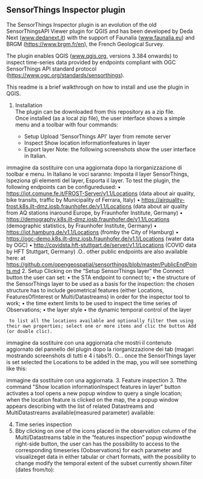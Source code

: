 ## SensorThings Inspector plugin

The SensorThings Inspector plugin is an evolution of the old SensorThingsAPI Viewer plugin for QGIS and has been developed by Deda Next (www.dedanext.it) with the support of Faunalia (www.faunalia.eu) and BRGM (https://www.brgm.fr/en), the French Geological Survey.

The plugin enables QGIS (www.qgis.org, versions 3.384 onwards) to inspect time-series data provided by endpoints compliant with OGC SensorThings API standard protocol (https://www.ogc.org/standards/sensorthings).

This readme is a brief walkthrough on how to install and use the plugin in QGIS.
1.	Installation<br>The plugin can be downloaded from this repository as a zip file.<br>Once installed (as a local zip file), the user interface shows a simple menu and a toolbar with four commands:

    - Setup Upload 'SensorThings API' layer from remote server
    - Inspect Show location informationfeatures in layer
    - Export layer
Note: the following screenshots show the user interface in Italian.
  
immagine da sostituire con una aggiornata dopo la riorganizzazione di toolbar e menu.
In Italiano le voci saranno: Imposta il layer SensorThings, Ispeziona gli elementi del layer, Esporta il layer.
To test the plugin, the following endpoints can be configuredused:
•	https://iot.comune.fe.it/FROST-Server/v1.1/Locations 
(data about air quality, bike transits, traffic by Municipality of Ferrara, Italy)
•	https://airquality-frost.k8s.ilt-dmz.iosb.fraunhofer.de/v1.1/Locations 
(data about air quality from AQ stations inaround Europe, by Fraunhofer Institute, Germany)
•	https://demography.k8s.ilt-dmz.iosb.fraunhofer.de/v1.1/Locations 
(demographic statistics, by Fraunhofer Institute, Germany)
•	https://iot.hamburg.de/v1.1/Locations 
(fromby the City of Hamburg)
•	https://ogc-demo.k8s.ilt-dmz.iosb.fraunhofer.de/v1.1/Locations 
(water data by OGC)
•	http://covidsta.hft-stuttgart.de/server/v1.1/Locations 
(COVID data by HFT Stuttgart, Germany)
.O.. other public endpoints are also available here:
 at https://github.com/opengeospatial/sensorthings/blob/master/PublicEndPoints.md
2.	Setup
Clicking on the “Setup SensorThings layer” the Connect button the user can set:
•	the STA endpoint to connect to;
•	the structure of the SensorThings layer to be used as a basis for the inspection: 
the chosen structure has to include geometrical features (either Locations, FeaturesOfInterest or Multi/Datastreams) in order for the inspector tool to work;
•	the time extent limits to be used to inspect the time series of Observations; 
•	the layer style
•	the dynamic temporal control of the layer
	
	 to list all the locations available and optionally filter them using their own properties; select one or more items and clic the button Add (or double clic).
 
immagine da sostituire con una aggiornata che mostri il contenuto aggiornato del pannello del plugin dopo la riorganizzazione dei tab (magari mostrando screenshots di tutti e 4 i tabs?).
O... once the SensorThings layer is set selected the Locations to be added in the map, you will see something like this:
 
immagine da sostituire con una aggiornata.
3.	Feature inspection
3.	Tthe command "Show location informationInspect features in layer" button activates a tool opens a new popup window to query a single location; when the location feature is clicked on the map, the a popup window appears describing  with the list of related Datastreams and MultiDatastreams available(measured parameter) available:
 
4.	Time series inspection
4.	Bby clicking on one of  the icons placed in the observation column of the Multi/Datastreams table in the “features inspection” popup windowthe right-side button, the user can has the possibility to access to the corresponding timeseries  (Oobservations) for each parameter and visualizeget data in either tabular or chart formats, with the possibility to change modify the temporal extent of the subset currently shown.filter (dates from/to):

